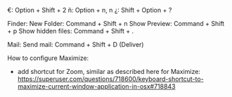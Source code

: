 
€: Option + Shift + 2
ñ: Option + n, n
¿: Shift + Option + ?

Finder:
New Folder: Command + Shift + n
Show Preview: Command + Shift + p
Show hidden files: Command + Shift + .

Mail:
Send mail: Command + Shift + D (Deliver)

How to configure Maximize:
- add shortcut for Zoom, similar as described here for Maximize:
https://superuser.com/questions/718600/keyboard-shortcut-to-maximize-current-window-application-in-osx#718843
